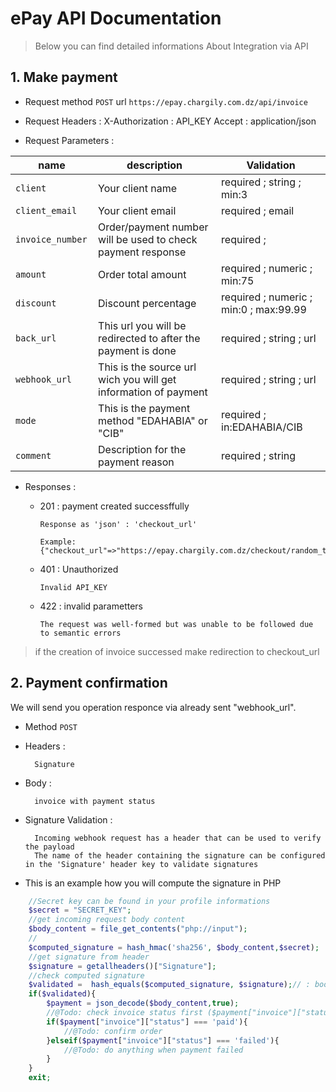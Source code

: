 # ePay API Documentation

> Below you can find detailed informations About Integration via API

## 1. Make payment

- Request method ```POST``` url ```https://epay.chargily.com.dz/api/invoice```

- Request Headers :
        X-Authorization : API_KEY
        Accept : application/json

- Request Parameters :

| name                          |  description                                                                                          | Validation                                |
|-------------------------------|-------------------------------------------------------------------------------------------------------|-------------------------------------------|
|  ```client ```                | Your client name                                                                                      |   required ; string ; min:3               |
|  ```client_email ```          | Your client email                                                                                     |   required ; email                        |
|  ```invoice_number ```        | Order/payment number will be used to check payment response                                           |   required ;                              |
|  ```amount ```                | Order total amount                                                                                    |   required ; numeric ; min:75             |
|  ```discount ```              | Discount percentage                                                                                   |   required ; numeric ; min:0 ; max:99.99  |
|  ```back_url ```              | This url you will be redirected to after the payment is done                                          |   required ; string  ; url                |
|  ```webhook_url```            | This is the source url wich you will get information of payment                                       |   required ; string  ; url                |
|  ```mode ```                  | This is the payment method "EDAHABIA" or "CIB"                                                        |   required ; in:EDAHABIA/CIB              |
|  ```comment ```               | Description for the payment reason                                                                    |   required ; string                       |

- Responses :

    -   201 : payment created successffully

            Response as 'json' : 'checkout_url'

            Example: {"checkout_url"=>"https://epay.chargily.com.dz/checkout/random_token_here"}

    -   401 : Unauthorized

            Invalid API_KEY

    -   422 : invalid parametters

            The request was well-formed but was unable to be followed due to semantic errors

> if the creation of invoice successed make redirection to checkout_url

## 2. Payment confirmation

We will send you operation responce via already sent "webhook_url".

- Method ```POST```

- Headers :

        Signature

- Body :

        invoice with payment status

- Signature Validation :

        Incoming webhook request has a header that can be used to verify the payload
        The name of the header containing the signature can be configured in the 'Signature' header key to validate signatures

- This is an example how you will compute the signature in PHP

```php
    //Secret key can be found in your profile informations
    $secret = "SECRET_KEY";
    //get incoming request body content
    $body_content = file_get_contents("php://input");
    //
    $computed_signature = hash_hmac('sha256', $body_content,$secret);
    //get signature from header
    $signature = getallheaders()["Signature"];
    //check computed signature
    $validated =  hash_equals($computed_signature, $signature);// : bool
    if($validated){
        $payment = json_decode($body_content,true);
        //@Todo: check invoice status first ($payment["invoice"]["status"] === 'paid')
        if($payment["invoice"]["status"] === 'paid'){
            //@Todo: confirm order
        }elseif($payment["invoice"]["status"] === 'failed'){
            //@Todo: do anything when payment failed
        }
    }
    exit;
```
